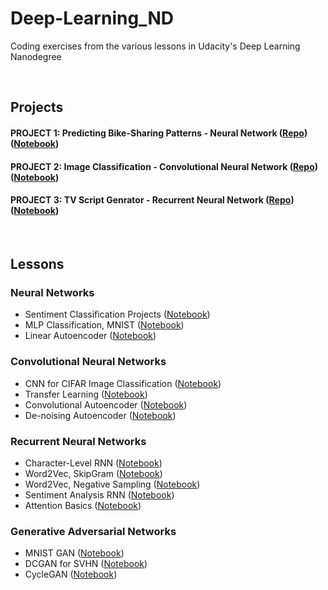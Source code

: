 # Deep-Learning_ND
Coding exercises from the various lessons in Udacity's Deep Learning Nanodegree

<br>

## Projects
#### **PROJECT 1: Predicting Bike-Sharing Patterns - Neural Network** ([Repo](https://github.com/Adham-M/Deep-Learning_ND/tree/main/Neural%20Networks/%23%20Predicting%20Bike-Sharing%20Patterns%20-%20NN%20Project)) ([Notebook](https://github.com/Adham-M/Deep-Learning_ND/blob/main/Neural%20Networks/%23%20Predicting%20Bike-Sharing%20Patterns%20-%20NN%20Project/Predicting_bike_sharing_data.ipynb)) 
#### **PROJECT 2: Image Classification - Convolutional Neural Network** ([Repo](https://github.com/Adham-M/Deep-Learning_ND/tree/main/Convolutional%20Neural%20Networks/%23%20CNN%20Project%20-%20landmark%20classifier)) ([Notebook](https://github.com/Adham-M/Deep-Learning_ND/blob/main/Convolutional%20Neural%20Networks/%23%20CNN%20Project%20-%20landmark%20classifier/landmark.ipynb)) 
#### **PROJECT 3: TV Script Genrator - Recurrent Neural Network** ([Repo](https://github.com/Adham-M/Deep-Learning_ND/tree/main/Recurrent%20Neural%20Networks/%23%20TV%20Script%20Genrator%20-%20RNN%20Project)) ([Notebook](https://github.com/Adham-M/Deep-Learning_ND/blob/main/Recurrent%20Neural%20Networks/%23%20TV%20Script%20Genrator%20-%20RNN%20Project/dlnd_tv_script_generation.ipynb)) 


<br>

## Lessons

### Neural Networks
* Sentiment Classification Projects ([Notebook](https://github.com/Adham-M/Deep-Learning_ND/blob/main/Neural%20Networks/Sentiment%20Classification%20Projects/Sentiment_Classification_Projects.ipynb)) 
* MLP Classification, MNIST ([Notebook](https://github.com/Adham-M/Deep-Learning_ND/blob/main/Neural%20Networks/MLP%20Classification%2C%20MNIST/mnist_mlp_exercise.ipynb)) 
* Linear Autoencoder ([Notebook](https://github.com/Adham-M/Deep-Learning_ND/blob/main/Neural%20Networks/Linear%20Autoencoder/Simple_Autoencoder_Exercise.ipynb)) 

### Convolutional Neural Networks
* CNN for CIFAR Image Classification ([Notebook](https://github.com/Adham-M/Deep-Learning_ND/blob/main/Convolutional%20Neural%20Networks/CNN%20for%20CIFAR%20Image%20Classification/cifar10_cnn_exercise.ipynb))
* Transfer Learning ([Notebook](https://github.com/Adham-M/Deep-Learning_ND/blob/main/Convolutional%20Neural%20Networks/Transfer%20Learning%2C%20on%20Flowers/Transfer_Learning_Exercise.ipynb))
* Convolutional Autoencoder ([Notebook](https://github.com/Adham-M/Deep-Learning_ND/blob/main/Convolutional%20Neural%20Networks/Convolutional%20Autoencoder/Convolutional_Autoencoder_Exercise.ipynb))
* De-noising Autoencoder ([Notebook](https://github.com/Adham-M/Deep-Learning_ND/blob/main/Convolutional%20Neural%20Networks/De-noising%20Autoencoder/Denoising_Autoencoder_Exercise.ipynb))

### Recurrent Neural Networks
* Character-Level RNN ([Notebook](https://github.com/Adham-M/Deep-Learning_ND/blob/main/Recurrent%20Neural%20Networks/Character-Level%20RNN/Character_Level_RNN_Exercise.ipynb))
* Word2Vec, SkipGram ([Notebook](https://github.com/Adham-M/Deep-Learning_ND/blob/main/Recurrent%20Neural%20Networks/Word2Vec/Skip_Grams_Exercise.ipynb))
* Word2Vec, Negative Sampling ([Notebook](https://github.com/Adham-M/Deep-Learning_ND/blob/main/Recurrent%20Neural%20Networks/Word2Vec/Negative_Sampling_Exercise.ipynb))
* Sentiment Analysis RNN ([Notebook](https://github.com/Adham-M/Deep-Learning_ND/blob/main/Recurrent%20Neural%20Networks/Sentiment%20Analysis%20RNN/Sentiment_RNN_Exercise.ipynb))
* Attention Basics ([Notebook](https://github.com/Adham-M/Deep-Learning_ND/blob/main/Recurrent%20Neural%20Networks/Attention%20Basics/Attention%20Basics.ipynb))

### Generative Adversarial Networks
* MNIST GAN ([Notebook](https://github.com/Adham-M/Deep-Learning_ND/blob/main/Generative%20Adversarial%20Networks/MNIST%20GAN/MNIST_GAN_Exercise.ipynb))
* DCGAN for SVHN ([Notebook](https://github.com/Adham-M/Deep-Learning_ND/blob/main/Generative%20Adversarial%20Networks/DCGAN%2C%20for%20SVHN/DCGAN_Exercise.ipynb))
* CycleGAN ([Notebook](https://github.com/Adham-M/Deep-Learning_ND/blob/main/Generative%20Adversarial%20Networks/CycleGAN/CycleGAN_Exercise.ipynb))
